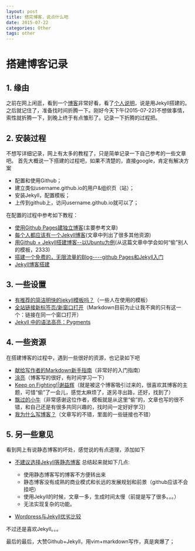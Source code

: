 ```yaml
---
layout: post
title: 搭完博客，说点什么吧
date: 2015-07-22
categories: Other
tags: other
---
```


# 搭建博客记录
## 1. 缘由
之前在网上闲逛，看到一个[博客](http://yihui.name/cn/)非常好看，看了[个人说明](http://yihui.name/cn/about)，说是用Jekyll搭建的。之后就记住了，准备找时间折腾一下。刚好今天下午(2015-07-22)不想做事情，索性就折腾一下，到晚上终于有点雏形了。记录一下折腾的过程把。

## 2. 安装过程
不想写详细记录，网上有太多的教程了，只是简单记录一下自己参考的一些文章吧。
首先大概说一下搭建的过程吧，如果不清楚的，直接google，肯定有解决方案

- 配置和使用Github；
- 建立类似username.github.io的用户&组织页（站）；
- 安装Jekyll，配置模板；
- 上传到github上，访问username.github.io就可以了；

在配置的过程中参考如下教程：

- [使用Github Pages建独立博客](http://beiyuu.com/github-pages/)(主要参考文章)
- [每个人都应该有一个Jekyll博客](http://www.cellier.me/2015/01/04/jekyll%E6%90%AD%E5%BB%BA%E5%8D%9A%E5%AE%A2%E6%95%99%E7%A8%8B/)(文章中列出了很多其他资源)
- [用Github + Jekyll搭建博客--以Ubuntu为例](http://trefoil.github.io/2013/10/05/jekyll.html)(从这篇文章中学会如何“偷”别人的模板，2333)
- [搭建一个免费的，无限流量的Blog----github Pages和Jekyll入门](http://www.ruanyifeng.com/blog/2012/08/blogging_with_jekyll.html)
- [Jekyll博客搭建](http://segmentfault.com/a/1190000002539546)

## 3. 一些设置

- [有推荐的简洁明快的jekyll模板吗？](http://www.zhihu.com/question/20223939)（一些人在使用的模板）
- [全站链接新标签页/新窗口打开](http://www.tangblog.com/80.html)（Markdown目前为止让我不爽的只有这一个：链接在同一个窗口打开）
- [Jekyll 中的语法高亮：Pygments](http://havee.me/internet/2013-08/support-pygments-in-jekyll.html)

## 4. 一些资源
在搭建博客的过程中，遇到一些很好的资源，也记录如下吧

- [献给写作者的Markdown新手指南](http://www.jianshu.com/p/q81RER)（非常好的入门指南）
- [涂亮](http://www.tuliang.org/)（博客写的很好，有时间学习一下）
- [Keep on Fighting!|谢益辉](http://yihui.name/cn/)（就是被这个博客吸引过来的，很喜欢其博客的主题，可惜“偷”了一会儿，感觉太麻烦了，遂另寻出路，还好，找到了）
- [飘过的小牛](http://github.thinkingbar.com/)（非常感谢这位作者，模板就是从这里“偷”的，文章也写的很不错，和自己还是有很多共同兴趣的，找时间一定好好学习）
- [我为什么写博客？](http://beiyuu.com/why-blog/)（文章写的不错，里面的一些链接也不错）

## 5. 另一些意见
看到网上有说静态博客的坏处，感觉说的有点道理，添加如下

- [不建议选择Jekyll等静态博客](https://tumutanzi.com/archives/12853)
总结起来就如下几点:

	- 使用静态博客写的博客不方便转出来
	- 静态博客没有成熟的商业模式和长远的发展规划和前景（github应该不会挂吧）
	- 使用Jekyll的时候，文章一多，生成时间太慢（前提是写了很多。。。）
	- 无法实现复杂的功能。

- [Wordpress与Jekyll优劣比较](http://cn.derekyang.us/wordpress-jekyll/)

不过还是喜欢Jekyll。。。

最后的最后，大赞Github+Jekyll，用vim+markdown写作，真是爽爆了；
